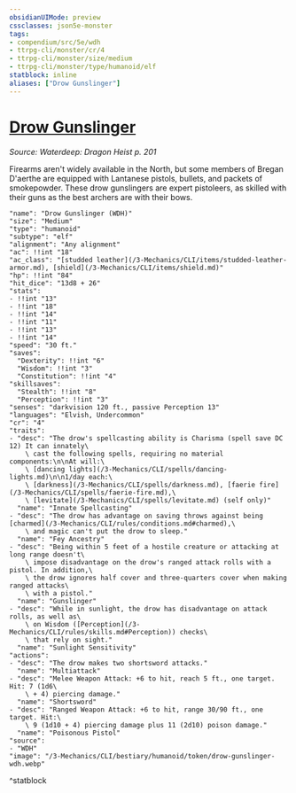 ```yaml
---
obsidianUIMode: preview
cssclasses: json5e-monster
tags:
- compendium/src/5e/wdh
- ttrpg-cli/monster/cr/4
- ttrpg-cli/monster/size/medium
- ttrpg-cli/monster/type/humanoid/elf
statblock: inline
aliases: ["Drow Gunslinger"]
---
```

# [Drow Gunslinger](3-Mechanics\CLI\bestiary\humanoid/drow-gunslinger-wdh.md)
*Source: Waterdeep: Dragon Heist p. 201*  

Firearms aren't widely available in the North, but some members of Bregan D'aerthe are equipped with Lantanese pistols, bullets, and packets of smokepowder. These drow gunslingers are expert pistoleers, as skilled with their guns as the best archers are with their bows.

```statblock
"name": "Drow Gunslinger (WDH)"
"size": "Medium"
"type": "humanoid"
"subtype": "elf"
"alignment": "Any alignment"
"ac": !!int "18"
"ac_class": "[studded leather](/3-Mechanics/CLI/items/studded-leather-armor.md), [shield](/3-Mechanics/CLI/items/shield.md)"
"hp": !!int "84"
"hit_dice": "13d8 + 26"
"stats":
- !!int "13"
- !!int "18"
- !!int "14"
- !!int "11"
- !!int "13"
- !!int "14"
"speed": "30 ft."
"saves":
  "Dexterity": !!int "6"
  "Wisdom": !!int "3"
  "Constitution": !!int "4"
"skillsaves":
  "Stealth": !!int "8"
  "Perception": !!int "3"
"senses": "darkvision 120 ft., passive Perception 13"
"languages": "Elvish, Undercommon"
"cr": "4"
"traits":
- "desc": "The drow's spellcasting ability is Charisma (spell save DC 12) It can innately\
    \ cast the following spells, requiring no material components:\n\nAt will:\
    \ [dancing lights](/3-Mechanics/CLI/spells/dancing-lights.md)\n\n1/day each:\
    \ [darkness](/3-Mechanics/CLI/spells/darkness.md), [faerie fire](/3-Mechanics/CLI/spells/faerie-fire.md),\
    \ [levitate](/3-Mechanics/CLI/spells/levitate.md) (self only)"
  "name": "Innate Spellcasting"
- "desc": "The drow has advantage on saving throws against being [charmed](/3-Mechanics/CLI/rules/conditions.md#charmed),\
    \ and magic can't put the drow to sleep."
  "name": "Fey Ancestry"
- "desc": "Being within 5 feet of a hostile creature or attacking at long range doesn't\
    \ impose disadvantage on the drow's ranged attack rolls with a pistol. In addition,\
    \ the drow ignores half cover and three-quarters cover when making ranged attacks\
    \ with a pistol."
  "name": "Gunslinger"
- "desc": "While in sunlight, the drow has disadvantage on attack rolls, as well as\
    \ on Wisdom ([Perception](/3-Mechanics/CLI/rules/skills.md#Perception)) checks\
    \ that rely on sight."
  "name": "Sunlight Sensitivity"
"actions":
- "desc": "The drow makes two shortsword attacks."
  "name": "Multiattack"
- "desc": "Melee Weapon Attack: +6 to hit, reach 5 ft., one target. Hit: 7 (1d6\
    \ + 4) piercing damage."
  "name": "Shortsword"
- "desc": "Ranged Weapon Attack: +6 to hit, range 30/90 ft., one target. Hit:\
    \ 9 (1d10 + 4) piercing damage plus 11 (2d10) poison damage."
  "name": "Poisonous Pistol"
"source":
- "WDH"
"image": "/3-Mechanics/CLI/bestiary/humanoid/token/drow-gunslinger-wdh.webp"
```
^statblock